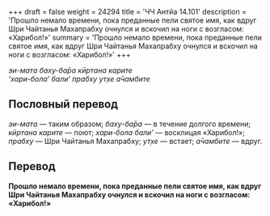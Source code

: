 +++
draft = false
weight = 24294
title = 'ЧЧ Антйа 14.101'
description = 'Прошло немало времени, пока преданные пели святое имя, как вдруг Шри Чайтанья Махапрабху очнулся и вскочил на ноги с возгласом: «Харибол!»'
summary = 'Прошло немало времени, пока преданные пели святое имя, как вдруг Шри Чайтанья Махапрабху очнулся и вскочил на ноги с возгласом: «Харибол!»'
+++

_эи-мата баху-ба̄ра кӣртана карите  
‘хари-бола’ бали’ прабху ут̣хе а̄чамбите_

## Пословный перевод

_эи_\-_мата_ — таким образом; _баху_\-_ба̄ра_ — в течение долгого времени; _кӣртана_ _карите_ — поют; _хари_\-_бола_ _бали’_ — восклицая «Харибол!»; _прабху_ — Шри Чайтанья Махапрабху; _ут̣хе_ — встает; _а̄чамбите_ — вдруг.

## Перевод

**Прошло немало времени, пока преданные пели святое имя, как вдруг Шри Чайтанья Махапрабху очнулся и вскочил на ноги с возгласом: «Харибол!»**
